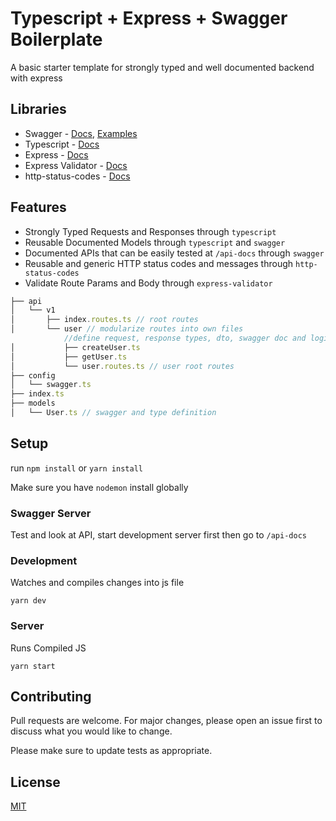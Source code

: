 # Typescript + Express + Swagger Boilerplate

A basic starter template for strongly typed and well documented backend with express

## Libraries

- Swagger - [Docs](https://swagger.io/), [Examples](https://github.com/Surnet/swagger-jsdoc/blob/master/docs/GETTING-STARTED.md)
- Typescript - [Docs](https://www.typescriptlang.org/docs/)
- Express - [Docs](https://expressjs.com/)
- Express Validator - [Docs](https://express-validator.github.io/docs/)
- http-status-codes - [Docs](https://www.npmjs.com/package/http-status-codes)

## Features

- Strongly Typed Requests and Responses through `typescript`
- Reusable Documented Models through `typescript` and `swagger`
- Documented APIs that can be easily tested at `/api-docs` through `swagger`
- Reusable and generic HTTP status codes and messages through `http-status-codes`
- Validate Route Params and Body through `express-validator`

```javascript
├── api
│   └── v1
│       ├── index.routes.ts // root routes
│       └── user // modularize routes into own files
            //define request, response types, dto, swagger doc and logic inside each route
│           ├── createUser.ts 
│           ├── getUser.ts
│           └── user.routes.ts // user root routes
├── config
│   └── swagger.ts
├── index.ts
├── models 
│   └── User.ts // swagger and type definition 
```

## Setup

run `npm install` or `yarn install`

Make sure you have `nodemon` install globally

### Swagger Server
Test and look at API, start development server first then  go to `/api-docs`


### Development
Watches and compiles changes into js file

```
yarn dev
```

### Server
Runs Compiled JS
```
yarn start
```

## Contributing
Pull requests are welcome. For major changes, please open an issue first to discuss what you would like to change.

Please make sure to update tests as appropriate.

## License
[MIT](https://choosealicense.com/licenses/mit/)